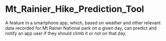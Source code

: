 # Mt_Rainier_Hike_Prediction_Tool
A feature in a smartphone app, which, based on weather and other relevant data recorded for Mt Rainer National park on a given day, can predict and notify an app user if they should climb it or not on that day.
